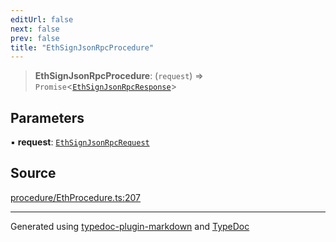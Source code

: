 ```yaml
---
editUrl: false
next: false
prev: false
title: "EthSignJsonRpcProcedure"
---
```


> **EthSignJsonRpcProcedure**: (`request`) => `Promise`\<[`EthSignJsonRpcResponse`](/generated/type-aliases/ethsignjsonrpcresponse/)\>

## Parameters

▪ **request**: [`EthSignJsonRpcRequest`](/generated/type-aliases/ethsignjsonrpcrequest/)

## Source

[procedure/EthProcedure.ts:207](https://github.com/evmts/tevm-monorepo/blob/main/vm/api/src/procedure/EthProcedure.ts#L207)

***
Generated using [typedoc-plugin-markdown](https://www.npmjs.com/package/typedoc-plugin-markdown) and [TypeDoc](https://typedoc.org/)
